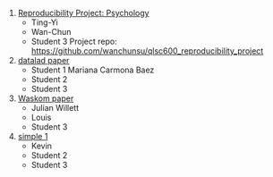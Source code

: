 
1. [Reproducibility Project: Psychology](https://osf.io/ytpuq/wiki/home/)
	- Ting-Yi
	- Wan-Chun
	- Student 3
	Project repo: https://github.com/wanchunsu/qlsc600_reproducibility_project
2. [datalad paper](http://handbook.datalad.org/en/latest/usecases/reproducible_neuroimaging_analysis.html)
	- Student 1 Mariana Carmona Baez
	- Student 2
	- Student 3
3. [Waskom paper](https://github.com/WagnerLabPapers/Waskom_JNeurosci_2014)
	- Julian Willett
	- Louis
	- Student 3
4. [simple 1](https://f1000research.com/articles/6-124/v2)
	- Kevin
	- Student 2
	- Student 3
